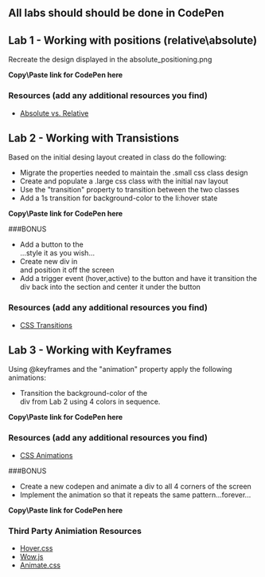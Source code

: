 ## All labs should should be done in CodePen

## Lab 1 - Working with positions (relative\absolute)

Recreate the design displayed in the absolute_positioning.png 

**Copy\Paste link for CodePen here**

### Resources (add any additional resources you find)
* [Absolute vs. Relative](http://webdesign.about.com/od/advancedcss/a/aa061307.htm)

## Lab 2 - Working with Transistions

Based on the initial desing layout created in class do the following:
* Migrate the properties needed to maintain the .small css class design
* Create and populate a .large css class with the initial nav layout
* Use the "transition" property to transition between the two classes
* Add a 1s transition for background-color to the li:hover state

**Copy\Paste link for CodePen here**

###BONUS
* Add a button to the <section>...style it as you wish...
* Create new div in <section> and position it off the screen
* Add a trigger event (hover,active) to the button and have it transition the div back into the section and center it under the button

### Resources (add any additional resources you find)
* [CSS Transitions](http://css3.bradshawenterprises.com/transitions/)

## Lab 3 - Working with Keyframes

Using @keyframes and the "animation" property apply the following animations:
* Transition the background-color of the <section> div from Lab 2 using 4 colors in sequence. 

**Copy\Paste link for CodePen here**

### Resources (add any additional resources you find)
* [CSS Animations](http://css3.bradshawenterprises.com/animations/)

###BONUS
* Create a new codepen and animate a div to all 4 corners of the screen
* Implement the animation so that it repeats the same pattern...forever...

**Copy\Paste link for CodePen here**

### Third Party Animiation Resources
* [Hover.css](http://ianlunn.github.io/Hover/)
* [Wow.js](http://mynameismatthieu.com/WOW/docs.html)
* [Animate.css](https://daneden.github.io/animate.css/)
